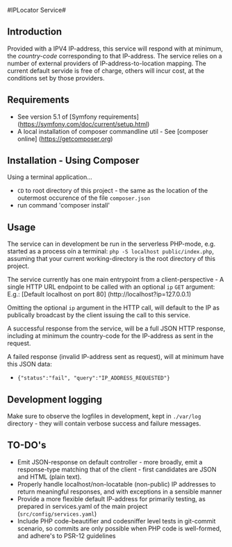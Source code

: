 #IPLocator Service#
## Introduction ##
Provided with a IPV4 IP-address, this service will respond with at minimum, the *country-code* corresponding to that IP-address. The service relies on a number of external providers of IP-address-to-location mapping. The current default servide is free of charge, others will incur cost, at the conditions set by those providers.

## Requirements ##
- See version 5.1 of [Symfony requirements] (https://symfony.com/doc/current/setup.html)
- A local installation of composer commandline util - See [composer online] (https://getcomposer.org)

## Installation - Using Composer ##
Using a terminal application...

- `CD` to root directory of this project - the same as the location of the outermost occurence of the file `composer.json`
- run command 'composer install'

## Usage ##
The service can in development be run in the serverless PHP-mode, e.g. started as a process oín a terminal:
`php -S localhost public/index.php`, assuming that your current working-directory is the root directory of this project.

The service currently has one main entrypoint from a client-perspective - A single HTTP URL endpoint to be called with an optional `ip` `GET` argument:
E.g.: [Default localhost on port 80] (http://localhost?ip=127.0.0.1)

Omitting the optional `ip` argument in the HTTP call, will default to the IP as publically broadcast by the client issuing the call to this service.

A successful response from the service, will be a full JSON HTTP response, including at minimum the country-code for the IP-address as sent in the request.

A failed response (invalid IP-address sent as request), will at minimum have this JSON data:
- `{"status":"fail", "query":"IP_ADDRESS_REQUESTED"}`

## Development logging ##
Make sure to observe the logfiles in development, kept in `./var/log` directory - they will contain verbose success and failure messages.

## TO-DO's ##
- Emit JSON-response on default controller - more broadly, emit a response-type matching that of the client - first candidates are JSON and HTML (plain text).
- Properly handle localhost/non-locatable (non-public) IP addresses to return meaningful responses, and with exceptions in a sensible manner
- Provide a more flexible default IP-address for primarily testing, as prepared in services.yaml of the main project (`src/config/services.yaml`)
- Include PHP code-beautifier and codesniffer level tests in git-commit scenario, so commits are only possible when PHP code is well-formed, and adhere's to PSR-12 guidelines

